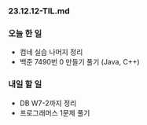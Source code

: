### 23.12.12-TIL.md
### 오늘 한 일
- 컴네 실습 나머지 정리
- 백준 7490번 0 만들기 풀기 (Java, C++)

### 내일 할 일
- DB W7-2까지 정리
- 프로그래머스 1문제 풀기
